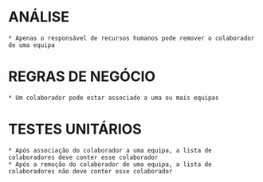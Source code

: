 # ANÁLISE # 

	* Apenas o responsável de recursos humanos pode remover o colaborador de uma equipa

# REGRAS DE NEGÓCIO #

	* Um colaborador pode estar associado a uma ou mais equipas
		
# TESTES UNITÁRIOS #

	* Após associação do colaborador a uma equipa, a lista de colaboradores deve conter esse colaborador
	* Após a remoção do colaborador de uma equipa, a lista de colaboradores não deve conter esse colaborador

